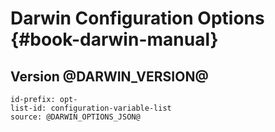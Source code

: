 # Darwin Configuration Options {#book-darwin-manual}
## Version @DARWIN_VERSION@

```{=include=} options
id-prefix: opt-
list-id: configuration-variable-list
source: @DARWIN_OPTIONS_JSON@
```
